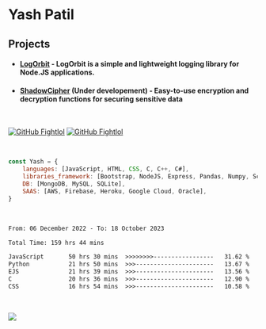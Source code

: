 # Yash Patil

<!-- [![Typing SVG](https://readme-typing-svg.herokuapp.com?font=Fira+Code&pause=1000&width=435&lines=Python+developer;Game+developer;Full+stack+web;Human.)](https://git.io/typing-svg)-->


<!-- <img align='right' src="https://64.media.tumblr.com/2d0af9c90d1b1107313cc20bda01548a/tumblr_outwxnanpp1u79o2lo1_1280.gif" width="300">
-->

## Projects

- #### [LogOrbit](https://www.npmjs.com/package/logorbit) - LogOrbit is a simple and lightweight logging library for Node.JS applications.
- #### [ShadowCipher](https://github.com/FightlolYes/ShadowCipher) (Under developement) - Easy-to-use encryption and decryption functions for securing sensitive data

<br>

[![GitHub Fightlol](https://img.shields.io/github/followers/FightlolYes?style=social)](https://github.com/FightlolYes)
[![GitHub Fightlol](https://img.shields.io/github/stars/FightlolYes?style=social)](https://github.com/FightlolYes)


<br>

```javascript
const Yash = {
    languages: [JavaScript, HTML, CSS, C, C++, C#],
    libraries_framework: [Bootstrap, NodeJS, Express, Pandas, Numpy, Scikit-learn],
    DB: [MongoDB, MySQL, SQLite],
    SAAS: [AWS, Firebase, Heroku, Google Cloud, Oracle],
}
```

<br>

<!--START_SECTION:waka-->

```txt
From: 06 December 2022 - To: 18 October 2023

Total Time: 159 hrs 44 mins

JavaScript       50 hrs 30 mins  >>>>>>>>-----------------   31.62 %
Python           21 hrs 50 mins  >>>----------------------   13.67 %
EJS              21 hrs 39 mins  >>>----------------------   13.56 %
C                20 hrs 36 mins  >>>----------------------   12.90 %
CSS              16 hrs 54 mins  >>>----------------------   10.58 %
```

<!--END_SECTION:waka-->

<br>

[![](https://visitcount.itsvg.in/api?id=FightlolYes&label=Profile%20Views&color=0&pretty=false)](https://visitcount.itsvg.in)
